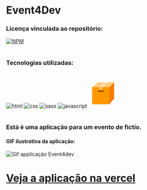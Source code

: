 # Event4Dev

### Licença vinculada ao repositório: 
[![NPM](https://img.shields.io/github/license/LuizFernandoDeveloper/-LandPageEventForDev-)](https://github.com/LuizFernandoDeveloper/-LandPageEventForDev-/blob/main/LIcence)

#
### Tecnologias utilizadas: 

<div style="display: inline_block "><br>
    <img alt="html" height="80" width="80" src="https://cdn.jsdelivr.net/gh/devicons/devicon/icons/html5/html5-original.svg"/>
    <img alt="css" height="80" width="80" src="https://cdn.jsdelivr.net/gh/devicons/devicon/icons/css3/css3-original.svg"/>
    <img alt="sass" height="80" width="80" src="https://cdn.jsdelivr.net/gh/devicons/devicon/icons/sass/sass-original.svg"/>
    <img alt="javascript" height="80" width="80" src="https://cdn.jsdelivr.net/gh/devicons/devicon/icons/javascript/javascript-original.svg"/>
    <img alt="parcel" height="80" width="80" src="./mediaForReadme/icons8-cardboard-box-96.png"/>
</div>

#

### Está é uma aplicação para um evento de fictío.
#### GIF ilustrativa da aplicação:

![Gif applicação Event4dev](./mediaForReadme/event4dev.gif)

# [Veja a aplicação  na vercel](https://land-page-event-for-dev.vercel.app/)
